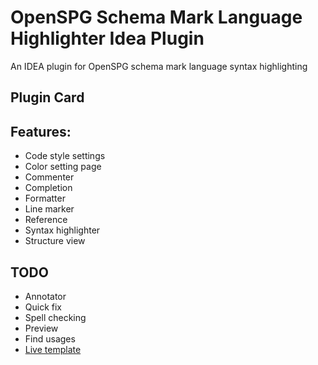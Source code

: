 # OpenSPG Schema Mark Language Highlighter Idea Plugin

An IDEA plugin for OpenSPG schema mark language syntax highlighting

## Plugin Card

## Features:

- Code style settings
- Color setting page
- Commenter
- Completion
- Formatter
- Line marker
- Reference
- Syntax highlighter
- Structure view

## TODO

- Annotator
- Quick fix
- Spell checking
- Preview
- Find usages
- [Live template](https://plugins.jetbrains.com/docs/intellij/live-templates.html)
